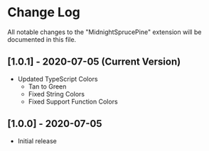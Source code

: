 # Change Log

All notable changes to the "MidnightSprucePine" extension will be documented in this file.

<!-- ## [Unreleased] -->

## [1.0.1] - 2020-07-05  (Current Version)
- Updated TypeScript Colors
    - Tan to Green
    - Fixed String Colors
    - Fixed Support Function Colors

## [1.0.0] - 2020-07-05
- Initial release
